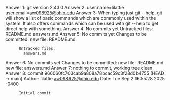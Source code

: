 Answer 1: git version 2.43.0
Answer 2: user.name=lilattie
          user.email=aw098925@ohio.edu
Answer 3: When typing just git --help, git will show a list of basic commands which are commonly used within the system. It also offers commands which can be used with git --help to get direct help with something.
Answer 4: No commits yet
          Untracked files:
          README.md
          answers.md
Answer 5: No commits yet
          Changes to be committed:
            new file: README.md

          Untracked files:
            answers.md
Answer 6: No commits yet
          Changes to be committed:
            new file:   README.md
            new file:   answers.md
Answer 7: nothing to commit, working tree clean
Answer 8: commit 966060fc703cab9a808a78bcac59c3f28d0b4755 (HEAD -> main)
          Author: lilattie <aw098925@ohio.edu>
          Date: Tue Sep 2 16:55:28 2025 -0400

          Initial commit


